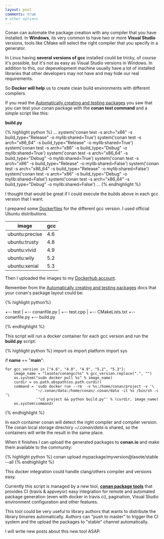 ```yaml
---
layout: post
comments: true
# other options
---
```


Conan can automate the package creation with any compiler that you have installed.
In **Windows**, its very common to have two or more **Visual Studio** versions, tools like CMake will select the right compiler that you specify in a generator.

In Linux having **several versions of gcc** installed could be tricky, of course it's possible, but it's not as easy as Visual Studio versions in Windows.
In addition to this, our depevelopment machine usually have a lot of installed libraries that other developers may not have and may hide our real requirements.

So **Docker will help** us to create clean build environments with different compilers.

If you read the [Automatically creating and testing packages](http://docs.conan.io/en/latest/packaging/testing.html) you saw that you can test your conan package with the **conan test command** and a simple script like this:

**build.py**

{% highlight python %}
       ...
       system('conan test -s arch="x86" -s build_type="Release" -o mylib:shared=True')
       system('conan test -s arch="x86_64" -s build_type="Release" -o mylib:shared=True')
       system('conan test -s arch="x86" -s build_type="Debug" -o mylib:shared=True')
       system('conan test -s arch="x86_64" -s build_type="Debug" -o mylib:shared=True')
       system('conan test -s arch="x86" -s build_type="Release" -o mylib:shared=False')
       system('conan test -s arch="x86_64" -s build_type="Release" -o mylib:shared=False')
       system('conan test -s arch="x86" -s build_type="Debug" -o mylib:shared=False')
       system('conan test -s arch="x86_64" -s build_type="Debug" -o mylib:shared=False')
       ...
{% endhighlight %}

I thought that would be great if I could execute the builds above in each gcc version that I want.

I prepared some [Dockerfiles](https://github.com/lasote/conan-docker-tools/blob/master/gcc_5.3/Dockerfile) for the different gcc version. I used official Ubuntu distributions.

 image            | gcc
------------------|----
 ubuntu:precise   | 4.6
 ubuntu:trusty    | 4.8
 ubuntu:vivid     | 4.9
 ubuntu:wily      | 5.2
 ubuntu:xenial    | 5.3

Then I uploaded the images to my [Dockerhub account](https://hub.docker.com/u/lasote/).

Remember from the [Automatically creating and testing packages](http://docs.conan.io/en/latest/packaging/testing.html) docs that your conan's package layout could be:


{% highlight python%}

+-- test
|   +-- conanfile.py
|   +-- test.cpp
|   +-- CMakeLists.txt
+-- conanfile.py
+-- build.py

{% endhighlight %}

This script will run a docker container for each gcc version and run the **build.py** script:


{% highlight python %}
import os
import platform
import sys

if __name__ == "__main__":

    for gcc_version in ["4.6", "4.8", "4.9", "5.2", "5.3"]:
        image_name = "lasote/conangcc%s" % gcc_version.replace(".", "")
        os.system("sudo docker pull %s" % image_name)
        curdir = os.path.abspath(os.path.curdir)
        command = 'sudo docker run --rm  -v %s:/home/conan/project -v '\
                  '~/.conan/data:/home/conan/.conan/data -it %s /bin/sh -c '\
                  '"cd project && python build.py"' % (curdir, image_name)
        os.system(command)


{% endhighlight %}

In each container conan will detect the right compiler and compiler version. The conan local storage directory *~/.conan/data* is shared, so the containers will write the result in the same place.

When it finishes I can upload the generated packages to **conan.io** and make them available to the community:


{% highlight python %}
	conan upload mypackage/myversion@lasote/stable --all
{% endhighlight %}

This docker integration could handle clang/others compiler and versions easy.

Currently this script is managed by a new tool, [**conan package tools**](https://github.com/conan-io/conan-package-tools) that provides CI (travis & appveyor) easy integration for remote and automated package generation (even with docker in travis ci), pagination, Visual Studio environment configuration and other features.

This tool could be very useful to library authors that wants to distribute the library binaries automatically. Authors can "push to master" to trigger the CI system and the upload the packages to "stable" channel automatically.

I will write new posts about this new tool ASAP.
